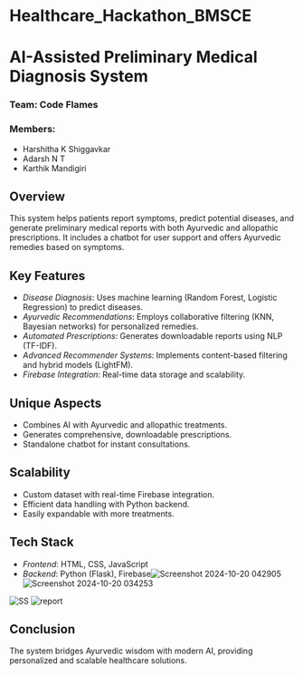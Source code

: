 # Healthcare_Hackathon_BMSCE

# AI-Assisted Preliminary Medical Diagnosis System

### Team: Code Flames

### Members:
- Harshitha K Shiggavkar
- Adarsh N T
- Karthik Mandigiri

## Overview
This system helps patients report symptoms, predict potential diseases, and generate preliminary medical reports with both Ayurvedic and allopathic prescriptions. It includes a chatbot for user support and offers Ayurvedic remedies based on symptoms.

## Key Features
- *Disease Diagnosis*: Uses machine learning (Random Forest, Logistic Regression) to predict diseases.
- *Ayurvedic Recommendations*: Employs collaborative filtering (KNN, Bayesian networks) for personalized remedies.
- *Automated Prescriptions*: Generates downloadable reports using NLP (TF-IDF).
- *Advanced Recommender Systems*: Implements content-based filtering and hybrid models (LightFM).
- *Firebase Integration*: Real-time data storage and scalability.

## Unique Aspects
- Combines AI with Ayurvedic and allopathic treatments.
- Generates comprehensive, downloadable prescriptions.
- Standalone chatbot for instant consultations.

## Scalability
- Custom dataset with real-time Firebase integration.
- Efficient data handling with Python backend.
- Easily expandable with more treatments.

## Tech Stack
- *Frontend*: HTML, CSS, JavaScript
- *Backend*: Python (Flask), Firebase![Screenshot 2024-10-20 042905](https://github.com/user-attachments/assets/7236d40a-d748-40c3-a446-a89add02ec8e)
![Screenshot 2024-10-20 034253](https://github.com/user-attachments/assets/1e9e4b1b-2605-4b1d-9fe6-20df3328a8b0)

![SS](https://github.com/user-attachments/assets/c1bbaf20-146c-4fa9-9390-367b497b6044)
![report](https://github.com/user-attachments/assets/41f1ef2a-8be9-48f7-bb1e-4c87dd25f2e3)

## Conclusion
The system bridges Ayurvedic wisdom with modern AI, providing personalized and scalable healthcare solutions. 

